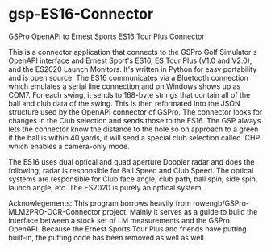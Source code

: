 # gsp-ES16-Connector
GSPro OpenAPI to Ernest Sports ES16 Tour Plus Connector

This is a connector application that connects to the GSPro Golf Simulator's OpenAPI interface and Ernest Sport's ES16, ES Tour Plus (V1.0 and V2.0), and the ES2020 Launch Monitors.   It's written in Python for easy portability and is open source.   The ES16 communicates via a Bluetooth connection which emulates a serial line connection and on Windows shows up as COM7.  For each swing, it sends to 168-byte strings that contain all of the ball and club data of the swing.  This is then reformated into the JSON structure used by the OpenAPI connector of GSPro.   The connector looks for changes in the Club selection and sends those to the ES16.   The GSP always lets the connector know the distance to the hole so on approach to a green if the ball is within 40 yards, it will send a special club selection called 'CHP' which enables a camera-only mode.  

The ES16 uses dual optical and quad aperture Doppler radar and does the following; radar is responsible for Ball Speed and Club Speed.  The optical systems are responsible for Club face angle, club path, ball spin, side spin, launch angle, etc.  The ES2020 is purely an optical system.

Acknowlegements:  This program borrows heavily from rowengb/GSPro-MLM2PRO-OCR-Connector project.  Mainly it serves as a guide to build the interface between a stock set of LM measurements and the GSPro OpenAPI.  Because the Ernest Sports Tour Plus and friends have putting built-in, the putting code has been removed as well as well. 
